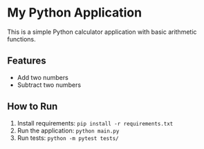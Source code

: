 # My Python Application

This is a simple Python calculator application with basic arithmetic functions.

## Features
- Add two numbers
- Subtract two numbers

## How to Run
1. Install requirements: `pip install -r requirements.txt`
2. Run the application: `python main.py`
3. Run tests: `python -m pytest tests/`